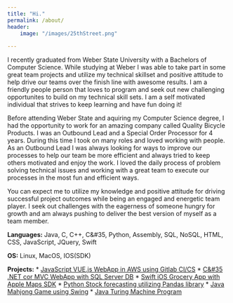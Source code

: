 ```yaml
---
title: "Hi."
permalink: /about/
header:
    image: "/images/25thStreet.png"
    
---
```

I recently graduated from Weber State University with a Bachelors of Computer Science.
While studying at Weber I was able to take part in some great team projects and utilize my technical skillset and positive attitude
to help drive our teams over the finish line with awesome results.  I am a friendly people person that loves to program and
seek out new challenging opportunites to build on my technical skill sets.  I am a self motivated individual that strives to keep learning
and have fun doing it!

Before attending Weber State and aquiring my Computer Science degree, I had the opportunity to work for an amazing company
called Quality Bicycle Products.  I was an Outbound Lead and a Special Order Processor for 4 years.  During this time I took on many
roles and loved working with people.  As an Outbound Lead I was always looking for ways to improve our processes to help
our team be more efficient and always tried to keep others motivated and enjoy the work.
I loved the daily process of problem solving technical issues and working with a great team
to execute our processes in the most fun and efficient ways.

You can expect me to utilize my knowledge and positive attitude for driving successful project outcomes while being an
engaged and energetic team player. I seek out challenges with the eagerness of someone hungry for growth and am always
pushing to deliver the best version of myself as a team member.


**Languages:**  Java, C, C++, C&#35, Python, Assembly, SQL, NoSQL, HTML, CSS, JavaScript, JQuery, Swift

**OS:**  Linux, MacOS, IOS(SDK)

**Projects:**
                    * [JavaScript VUE.js WebApp in AWS using Gitlab CI/CS]("https://github.com/GeoProth/OffSocial")
                    * [C&#35 .NET cor MVC WebApp with SQL Server DB]("https://github.com/GeoProth/CS4790-TeamProject")
                    * [Swift iOS Grocery App with Apple Maps SDK]("https://github.com/GeoProth/Grocery/tree/master")
                    * [Python Stock forecasting utilizing Pandas library]("https://github.com/GeoProth/stock-predict")
                    * [Java Mahjong Game using Swing]("https://github.com/GeoProth/MahJong2")
                    * [Java Turing Machine Program]("https://github.com/GeoProth/TuringMachine")
